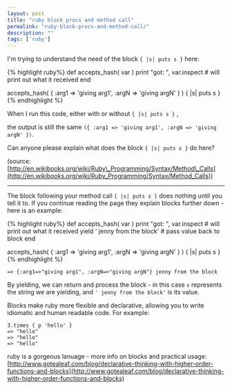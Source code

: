 ```yaml
---
layout: post
title: "ruby block procs and method call"
permalink: "ruby-block-procs-and-method-call/"
description: ""
tags: ['ruby']
---
```


I'm trying to understand the need of the block `{ |s| puts s }` here:

{% highlight ruby%}
def accepts_hash( var )
  print "got: ", var.inspect # will print out what it received
end

accepts_hash( { :arg1 => 'giving arg1', :argN => 'giving argN' } ) { |s| puts s }
{% endhighlight %}

When I run this code, either with or without `{ |s| puts s }` ,

the output is still the same `({ :arg1 => 'giving arg1', :argN => 'giving argN' })`.

Can anyone please explain what does the block `{ |s| puts s }` do here?

(source: [http://en.wikibooks.org/wiki/Ruby\_Programming/Syntax/Method\_Calls](http://en.wikibooks.org/wiki/Ruby_Programming/Syntax/Method_Calls))


---------------------------------------
The block following your method call `{ |s| puts s }` does nothing until you tell it to. If you continue reading the page they explain blocks further down - here is an example:

{% highlight ruby%}
def accepts_hash( var )
  print "got: ", var.inspect # will print out what it received
  yield ' jenny from the block' # pass value back to block
end

accepts_hash( { :arg1 => 'giving arg1', :argN => 'giving argN' } ) { |s| puts s }
{% endhighlight %}

    => {:arg1=>"giving arg1", :argN=>"giving argN"} jenny from the block

By yielding, we can return and process the block - in this case `s` represents the string we are yielding, and `' jenny from the block'` is its value.

Blocks make ruby more flexible and declarative, allowing you to write idiomatic and human readable code. For example:

    3.times { p 'hello' }
    => "hello"
    => "hello"
    => "hello"

ruby is a gorgeous lanuage - more info on blocks and practical usage: [http://www.gotealeaf.com/blog/declarative-thinking-with-higher-order-functions-and-blocks](http://www.gotealeaf.com/blog/declarative-thinking-with-higher-order-functions-and-blocks)


